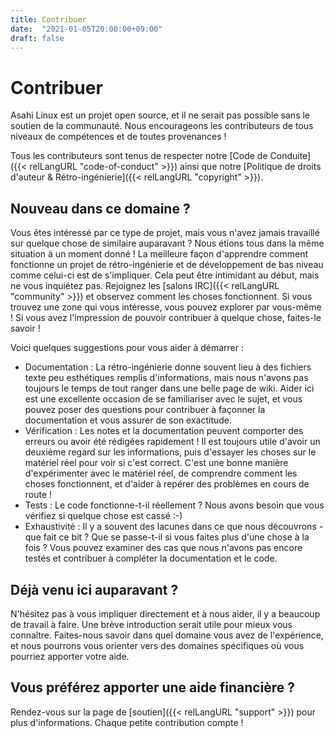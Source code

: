 ```yaml
---
title: Contribuer
date:  "2021-01-05T20:00:00+09:00"
draft: false
---
```


# Contribuer

Asahi Linux est un projet open source, et il ne serait pas possible sans le soutien de la communauté. Nous encourageons les contributeurs de tous niveaux de compétences et de toutes provenances !

Tous les contributeurs sont tenus de respecter notre [Code de Conduite]({{< relLangURL "code-of-conduct" >}}) ainsi que notre [Politique de droits d'auteur & Rétro-ingénierie]({{< relLangURL "copyright" >}}).

## Nouveau dans ce domaine ?

Vous êtes intéressé par ce type de projet, mais vous n'avez jamais travaillé sur quelque chose de similaire auparavant ? Nous étions tous dans la même situation à un moment donné ! La meilleure façon d'apprendre comment fonctionne un projet de rétro-ingénierie et de développement de bas niveau comme celui-ci est de s'impliquer. Cela peut être intimidant au début, mais ne vous inquiétez pas. Rejoignez les [salons IRC]({{< relLangURL "community" >}}) et observez comment les choses fonctionnent. Si vous trouvez une zone qui vous intéresse, vous pouvez explorer par vous-même ! Si vous avez l'impression de pouvoir contribuer à quelque chose, faites-le savoir !

Voici quelques suggestions pour vous aider à démarrer :

* Documentation : La rétro-ingénierie donne souvent lieu à des fichiers texte peu esthétiques remplis d'informations, mais nous n'avons pas toujours le temps de tout ranger dans une belle page de wiki. Aider ici est une excellente occasion de se familiariser avec le sujet, et vous pouvez poser des questions pour contribuer à façonner la documentation et vous assurer de son exactitude.
* Vérification : Les notes et la documentation peuvent comporter des erreurs ou avoir été rédigées rapidement ! Il est toujours utile d'avoir un deuxième regard sur les informations, puis d'essayer les choses sur le matériel réel pour voir si c'est correct. C'est une bonne manière d'expérimenter avec le matériel réel, de comprendre comment les choses fonctionnent, et d'aider à repérer des problèmes en cours de route !
* Tests : Le code fonctionne-t-il réellement ? Nous avons besoin que vous vérifiez si quelque chose est cassé :-)
* Exhaustivité : Il y a souvent des lacunes dans ce que nous découvrons - que fait ce bit ? Que se passe-t-il si vous faites plus d'une chose à la fois ? Vous pouvez examiner des cas que nous n'avons pas encore testés et contribuer à compléter la documentation et le code.

## Déjà venu ici auparavant ?

N'hésitez pas à vous impliquer directement et à nous aider, il y a beaucoup de travail à faire. Une brève introduction serait utile pour mieux vous connaître. Faites-nous savoir dans quel domaine vous avez de l'expérience, et nous pourrons vous orienter vers des domaines spécifiques où vous pourriez apporter votre aide.

## Vous préférez apporter une aide financière ?

Rendez-vous sur la page de [soutien]({{< relLangURL "support" >}}) pour plus d'informations. Chaque petite contribution compte !
